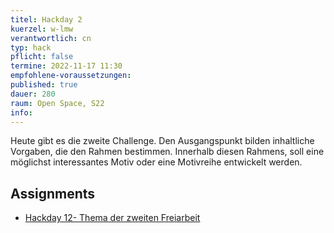 ```yaml
---
titel: Hackday 2
kuerzel: w-lmw
verantwortlich: cn
typ: hack
pflicht: false
termine: 2022-11-17 11:30
empfohlene-voraussetzungen:
published: true
dauer: 280
raum: Open Space, S22
info: 
---
```


Heute gibt es die zweite Challenge. Den Ausgangspunkt bilden inhaltliche Vorgaben, die den Rahmen bestimmen. Innerhalb diesen Rahmens, soll eine möglichst interessantes Motiv oder eine Motivreihe entwickelt werden.

## Assignments

- [Hackday 12- Thema der zweiten Freiarbeit](/generative-gestaltung/assignments/99-hackday-2/)